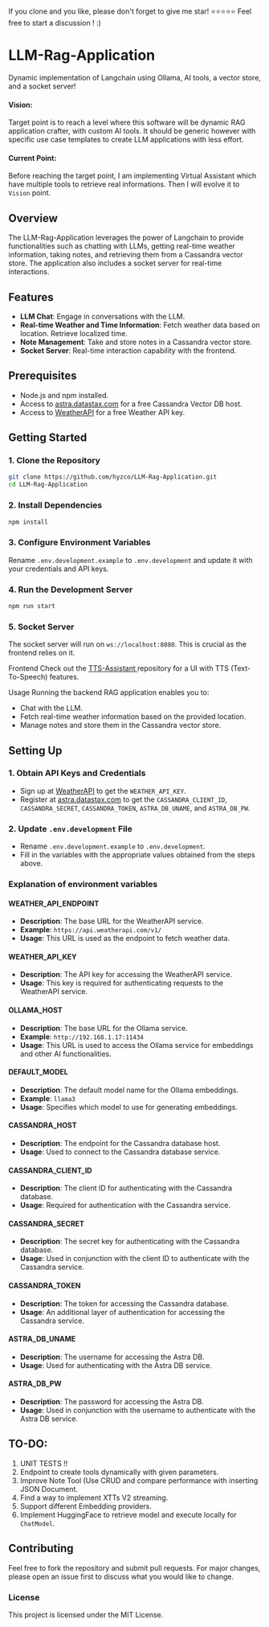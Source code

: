 If you clone and you like, please don't forget to give me star! ⭐⭐⭐⭐⭐ Feel free to start a discussion ! :)

# LLM-Rag-Application

Dynamic implementation of Langchain using Ollama, AI tools, a vector store, and a socket server!
#### Vision: 
Target point is to reach a level where this software will be dynamic RAG application crafter, with custom AI tools. It should be generic however with specific use case templates to create LLM applications with less effort.

#### Current Point:
Before reaching the target point, I am implementing Virtual Assistant which have multiple tools to retrieve real informations. Then I will evolve it to `Vision` point.

## Overview

The LLM-Rag-Application leverages the power of Langchain to provide functionalities such as chatting with LLMs, getting real-time weather information, taking notes, and retrieving them from a Cassandra vector store. The application also includes a socket server for real-time interactions.

## Features

- **LLM Chat**: Engage in conversations with the LLM.
- **Real-time Weather and Time Information**: Fetch weather data based on location. Retrieve localized time.
- **Note Management**: Take and store notes in a Cassandra vector store.
- **Socket Server**: Real-time interaction capability with the frontend.

## Prerequisites

- Node.js and npm installed.
- Access to [astra.datastax.com](https://astra.datastax.com/) for a free Cassandra Vector DB host.
- Access to [WeatherAPI](https://www.weatherapi.com/) for a free Weather API key.

## Getting Started

### 1. Clone the Repository

```bash
git clone https://github.com/hyzco/LLM-Rag-Application.git
cd LLM-Rag-Application
```
### 2. Install Dependencies
```bash
npm install
```
### 3. Configure Environment Variables
Rename `.env.development.example` to `.env.development` and update it with your credentials and API keys.

### 4. Run the Development Server
```bash
npm run start
```
### 5. Socket Server
The socket server will run on `ws://localhost:8080`. This is crucial as the frontend relies on it.

Frontend
Check out the [TTS-Assistant ](https://github.com/hyzco/TTS-Assistant) repository for a UI with TTS (Text-To-Speech) features. 

Usage
Running the backend RAG application enables you to:

- Chat with the LLM.
- Fetch real-time weather information based on the provided location.
- Manage notes and store them in the Cassandra vector store.

## Setting Up

### 1. Obtain API Keys and Credentials
- Sign up at [WeatherAPI](https://www.weatherapi.com/) to get the `WEATHER_API_KEY`.
- Register at [astra.datastax.com](https://astra.datastax.com/) to get the `CASSANDRA_CLIENT_ID`, `CASSANDRA_SECRET`, `CASSANDRA_TOKEN`, `ASTRA_DB_UNAME`, and `ASTRA_DB_PW`.

### 2. Update `.env.development` File
- Rename `.env.development.example` to `.env.development`.
- Fill in the variables with the appropriate values obtained from the steps above.


### Explanation of environment variables

#### WEATHER_API_ENDPOINT
- **Description**: The base URL for the WeatherAPI service.
- **Example**: `https://api.weatherapi.com/v1/`
- **Usage**: This URL is used as the endpoint to fetch weather data.

#### WEATHER_API_KEY
- **Description**: The API key for accessing the WeatherAPI service.
- **Usage**: This key is required for authenticating requests to the WeatherAPI service.

#### OLLAMA_HOST
- **Description**: The base URL for the Ollama service.
- **Example**: `http://192.168.1.17:11434`
- **Usage**: This URL is used to access the Ollama service for embeddings and other AI functionalities.

#### DEFAULT_MODEL
- **Description**: The default model name for the Ollama embeddings.
- **Example**: `llama3`
- **Usage**: Specifies which model to use for generating embeddings.

#### CASSANDRA_HOST
- **Description**: The endpoint for the Cassandra database host.
- **Usage**: Used to connect to the Cassandra database service.

#### CASSANDRA_CLIENT_ID
- **Description**: The client ID for authenticating with the Cassandra database.
- **Usage**: Required for authentication with the Cassandra service.

#### CASSANDRA_SECRET
- **Description**: The secret key for authenticating with the Cassandra database.
- **Usage**: Used in conjunction with the client ID to authenticate with the Cassandra service.

#### CASSANDRA_TOKEN
- **Description**: The token for accessing the Cassandra database.
- **Usage**: An additional layer of authentication for accessing the Cassandra service.

#### ASTRA_DB_UNAME
- **Description**: The username for accessing the Astra DB.
- **Usage**: Used for authenticating with the Astra DB service.

#### ASTRA_DB_PW
- **Description**: The password for accessing the Astra DB.
- **Usage**: Used in conjunction with the username to authenticate with the Astra DB service.

## TO-DO:
1. UNIT TESTS !!
1. Endpoint to create tools dynamically with given parameters.
2. Improve Note Tool (Use CRUD and compare performance with inserting JSON Document.
3. Find a way to implement XTTs V2 streaming.
4. Support different Embedding providers.
5. Implement HuggingFace to retrieve model and execute locally for `ChatModel`.

## Contributing
Feel free to fork the repository and submit pull requests. For major changes, please open an issue first to discuss what you would like to change.

### License
This project is licensed under the MIT License.
